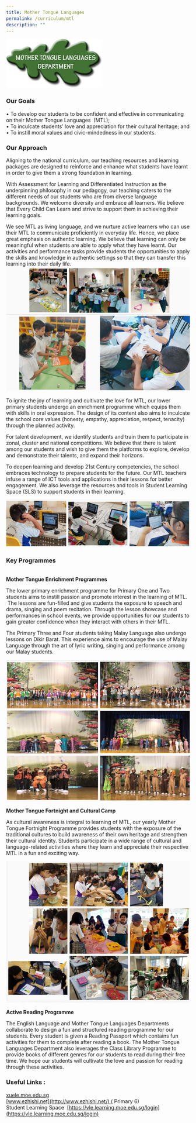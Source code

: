 ```yaml
---
title: Mother Tongue Languages
permalink: /curriculum/mtl
description: ""
---
```

![](/images/mtl1.png)

### Our Goals

• To develop our students to be confident and effective in communicating on their Mother Tongue Languages  (MTL);<br>
• To inculcate students’ love and appreciation for their cultural heritage; and<br>
• To instill moral values and civic-mindedness in our students.

### Our Approach 

Aligning to the national curriculum, our teaching resources and learning packages are designed to reinforce and enhance what students have learnt in order to give them a strong foundation in learning. 

  

With Assessment for Learning and Differentiated Instruction as the underpinning philosophy in our pedagogy, our teaching caters to the different needs of our students who are from diverse language backgrounds. We welcome diversity and embrace all learners. We believe that Every Child Can Learn and strive to support them in achieving their learning goals.

  

We see MTL as living language, and we nurture active learners who can use their MTL to communicate proficiently in everyday life. Hence, we place great emphasis on authentic learning. We believe that learning can only be meaningful when students are able to apply what they have learnt. Our activities and performance tasks provide students the opportunities to apply the skills and knowledge in authentic settings so that they can transfer this learning into their daily life.
![](/images/mtl2.png)

To ignite the joy of learning and cultivate the love for MTL, our lower primary students undergo an enrichment programme which equips them with skills in oral expression. The design of its content also aims to inculcate the school core values (honesty, empathy, appreciation, respect, tenacity) through the planned activity.    
  
For talent development, we identify students and train them to participate in zonal, cluster and national competitions. We believe that there is talent among our students and wish to give them the platforms to explore, develop and demonstrate their talents, and expand their horizons.      
  
To deepen learning and develop 21st Century competencies, the school embraces technology to prepare students for the future. Our MTL teachers infuse a range of ICT tools and applications in their lessons for better engagement. We also leverage the resources and tools in Student Learning Space (SLS) to support students in their learning.

![](/images/mtl3.png)

### Key Programmes 
               
**Mother Tongue Enrichment Programmes**  
  
The lower primary enrichment programme for Primary One and Two students aims to instill passion and promote interest in the learning of MTL.  The lessons are fun-filled and give students the exposure to speech and drama, singing and poem recitation. Through the lesson showcase and performances in school events, we provide opportunities for our students to gain greater confidence when they interact with others in their MTL.    
  
The Primary Three and Four students taking Malay Language also undergo lessons on Dikir Barat. This experience aims to encourage the use of Malay Language through the art of lyric writing, singing and performance among our Malay students.

![](/images/mtl4.png)

**Mother Tongue Fortnight and Cultural Camp**  
  

As cultural awareness is integral to learning of MTL, our yearly Mother Tongue Fortnight Programme provides students with the exposure of the traditional cultures to build awareness of their own heritage and strengthen their cultural identity. Students participate in a wide range of cultural and language-related activities where they learn and appreciate their respective MTL in a fun and exciting way.

![](/images/mtl5.png)

**Active Reading Programme**  
  
The English Language and Mother Tongue Languages Departments collaborate to design a fun and structured reading programme for our students. Every student is given a Reading Passport which contains fun activities for them to complete after reading a book. The Mother Tongue Languages Department also leverages the Class Library Programme to provide books of different genres for our students to read during their free time. We hope our students will cultivate the love and passion for reading through these activities.   

###   

[](https://vle.learning.moe.edu.sg/login)

### Useful Links :

[xuele.moe.edu.sg](https://xuele.moe.edu.sg/)<br>
[www.ezhishi.net](http://www.ezhishi.net/) ( Primary 6)  
Student Learning Space
 [https://vle.learning.moe.edu.sg/login](https://vle.learning.moe.edu.sg/login)